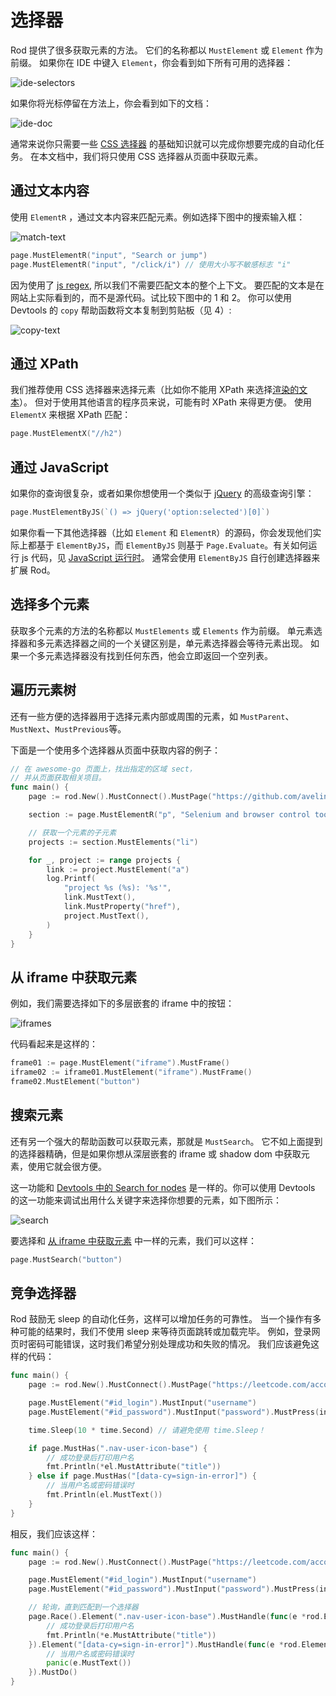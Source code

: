 # 选择器

Rod 提供了很多获取元素的方法。 它们的名称都以 `MustElement` 或 `Element` 作为前缀。 如果你在 IDE 中键入 `Element`，你会看到如下所有可用的选择器：

![ide-selectors](ide-selectors.png)

如果你将光标停留在方法上，你会看到如下的文档：

![ide-doc](ide-doc.png)

通常来说你只需要一些 [CSS 选择器](css-selector) 的基础知识就可以完成你想要完成的自动化任务。 在本文档中，我们将只使用 CSS 选择器从页面中获取元素。

## 通过文本内容

使用 `ElementR` ，通过文本内容来匹配元素。例如选择下图中的搜索输入框：

![match-text](match-text.png)

```go
page.MustElementR("input", "Search or jump")
page.MustElementR("input", "/click/i") // 使用大小写不敏感标志 "i"
```

因为使用了 [js regex](https://developer.mozilla.org/en-US/docs/Web/JavaScript/Reference/Global_Objects/RegExp), 所以我们不需要匹配文本的整个上下文。 要匹配的文本是在网站上实际看到的，而不是源代码。试比较下图中的 1 和 2。 你可以使用 Devtools 的 `copy` 帮助函数将文本复制到剪贴板（见 4）:

![copy-text](copy-text.png)

## 通过 XPath

我们推荐使用 CSS 选择器来选择元素（比如你不能用 XPath 来选择[渲染的文本](https://stackoverflow.com/questions/51992258/xpath-to-find-pseudo-element-after-in-side-a-div-element-with-out-any-content/51993454)）。 但对于使用其他语言的程序员来说，可能有时 XPath 来得更方便。 使用 `ElementX` 来根据 XPath 匹配：

```go
page.MustElementX("//h2")
```

## 通过 JavaScript

如果你的查询很复杂，或者如果你想使用一个类似于 [jQuery](https://jquery.com/) 的高级查询引擎：

```go
page.MustElementByJS(`() => jQuery('option:selected')[0]`)
```

如果你看一下其他选择器（比如 `Element` 和 `ElementR`）的源码，你会发现他们实际上都基于 `ElementByJS`，而 `ElementByJS` 则基于 `Page.Evaluate`。有关如何运行 js 代码，见 [JavaScript 运行时](/javascript-runtime.md)。 通常会使用 `ElementByJS` 自行创建选择器来扩展 Rod。

## 选择多个元素

获取多个元素的方法的名称都以 `MustElements` 或 `Elements` 作为前缀。 单元素选择器和多元素选择器之间的一个关键区别是，单元素选择器会等待元素出现。 如果一个多元素选择器没有找到任何东西，他会立即返回一个空列表。

## 遍历元素树

还有一些方便的选择器用于选择元素内部或周围的元素，如 `MustParent`、`MustNext`、`MustPrevious`等。

下面是一个使用多个选择器从页面中获取内容的例子：

```go
// 在 awesome-go 页面上，找出指定的区域 sect，
// 并从页面获取相关项目。
func main() {
    page := rod.New().MustConnect().MustPage("https://github.com/avelino/awesome-go")

    section := page.MustElementR("p", "Selenium and browser control tools").MustNext()

    // 获取一个元素的子元素
    projects := section.MustElements("li")

    for _, project := range projects {
        link := project.MustElement("a")
        log.Printf(
            "project %s (%s): '%s'",
            link.MustText(),
            link.MustProperty("href"),
            project.MustText(),
        )
    }
}
```

## 从 iframe 中获取元素

例如，我们需要选择如下的多层嵌套的 iframe 中的按钮：

![iframes](iframes.png)

代码看起来是这样的：

```go
frame01 := page.MustElement("iframe").MustFrame()
iframe02 := iframe01.MustElement("iframe").MustFrame()
frame02.MustElement("button")
```

## 搜索元素

还有另一个强大的帮助函数可以获取元素，那就是 `MustSearch`。 它不如上面提到的选择器精确，但是如果你想从深层嵌套的 iframe 或 shadow dom 中获取元素，使用它就会很方便。

这一功能和 [Devtools 中的 Search for nodes](https://developers.google.com/web/tools/chrome-devtools/dom#search) 是一样的。你可以使用 Devtools 的这一功能来调试出用什么关键字来选择你想要的元素，如下图所示：

![search](search.png)

要选择和 [从 iframe 中获取元素](#get-elements-from-iframes) 中一样的元素，我们可以这样：

```go
page.MustSearch("button")
```

## 竞争选择器

Rod 鼓励无 sleep 的自动化任务，这样可以增加任务的可靠性。 当一个操作有多种可能的结果时，我们不使用 sleep 来等待页面跳转或加载完毕。 例如，登录网页时密码可能错误，这时我们希望分别处理成功和失败的情况。 我们应该避免这样的代码：

```go
func main() {
    page := rod.New().MustConnect().MustPage("https://leetcode.com/accounts/login/")

    page.MustElement("#id_login").MustInput("username")
    page.MustElement("#id_password").MustInput("password").MustPress(input.Enter)

    time.Sleep(10 * time.Second) // 请避免使用 time.Sleep！

    if page.MustHas(".nav-user-icon-base") {
        // 成功登录后打印用户名
        fmt.Println(*el.MustAttribute("title"))
    } else if page.MustHas("[data-cy=sign-in-error]") {
        // 当用户名或密码错误时
        fmt.Println(el.MustText())
    }
}
```

相反，我们应该这样：

```go
func main() {
    page := rod.New().MustConnect().MustPage("https://leetcode.com/accounts/login/")

    page.MustElement("#id_login").MustInput("username")
    page.MustElement("#id_password").MustInput("password").MustPress(input.Enter)

    // 轮询，直到匹配到一个选择器
    page.Race().Element(".nav-user-icon-base").MustHandle(func(e *rod.Element) {
        // 成功登录后打印用户名
        fmt.Println(*e.MustAttribute("title"))
    }).Element("[data-cy=sign-in-error]").MustHandle(func(e *rod.Element) {
        // 当用户名或密码错误时
        panic(e.MustText())
    }).MustDo()
}
```
